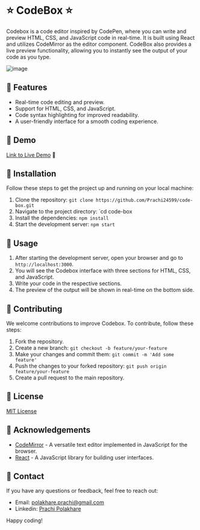 # ⭐ CodeBox ⭐

Codebox is a code editor inspired by CodePen, where you can write and preview HTML, CSS, and JavaScript code in real-time. It is built using React and utilizes CodeMirror as the editor component. CodeBox also provides a live preview functionality, allowing you to instantly see the output of your code as you type.

![image](https://github.com/Prachi24599/code-box/assets/54476598/9dc0f655-579d-4e39-b415-a73f25d21868)


## 📌 Features

- Real-time code editing and preview.
- Support for HTML, CSS, and JavaScript.
- Code syntax highlighting for improved readability.
- A user-friendly interface for a smooth coding experience.

## 📌 Demo 

[Link to Live Demo](https://codebox-code-editor.netlify.app/) 🚀

## 📌 Installation

Follow these steps to get the project up and running on your local machine:

1. Clone the repository: `git clone https://github.com/Prachi24599/code-box.git`
2. Navigate to the project directory: `cd code-box
3. Install the dependencies: `npm install`
4. Start the development server: `npm start`

## 📌 Usage

1. After starting the development server, open your browser and go to `http://localhost:3000`.
2. You will see the Codebox interface with three sections for HTML, CSS, and JavaScript.
3. Write your code in the respective sections.
4. The preview of the output will be shown in real-time on the bottom side.

## 📌 Contributing

We welcome contributions to improve Codebox. To contribute, follow these steps:

1. Fork the repository.
2. Create a new branch: `git checkout -b feature/your-feature`
3. Make your changes and commit them: `git commit -m 'Add some feature'`
4. Push the changes to your forked repository: `git push origin feature/your-feature`
5. Create a pull request to the main repository.

## 📌 License

[MIT License](LICENSE)

## 📌 Acknowledgements

- [CodeMirror](https://codemirror.net) - A versatile text editor implemented in JavaScript for the browser.
- [React](https://reactjs.org) - A JavaScript library for building user interfaces.


## 📌 Contact

If you have any questions or feedback, feel free to reach out:

- Email: polakhare.prachi@gmail.com
- Linkedin: [Prachi Polakhare](https://www.linkedin.com/in/prachi-polakhare/)

Happy coding!
